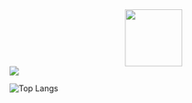 <div id="header" align="center">
  <img src="https://media.giphy.com/media/M9gbBd9nbDrOTu1Mqx/giphy.gif" width="100"/>
</div>




<a href="https://github.com/kenwaymonique/github-readme-stats">
  <img align="center" src="https://github-readme-stats.vercel.app/api?username=kenwaymonique&show_icons=true&theme=radical" />
</a>

  ![Top Langs](https://github-readme-stats.vercel.app/api/top-langs/?username=kenwaymonique&layout=compact)
